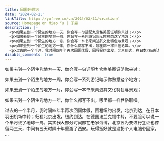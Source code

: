 ```yaml
---
title: 回国休假记
date: '2024-02-21'
linkTitle: https://yufree.cn/cn/2024/02/21/vacation/
source: Homepage on Miao Yu | 于淼
description: |-
  <p>如果去到一个陌生的地方一天，你会写一句话配九宫格美图证明你来过；</p>
  <p>如果去到一个陌生的地方一周，你会写一系列游记暗示你熟悉这个地方；</p>
  <p>如果去到一个陌生的地方一月，你会写一本书来阐述其文化特色与景观；</p>
  <p>如果去到一个陌生的地方一年，你什么都写不出，哪里都一样世俗聒噪。</p>
  <p>过去的一个半月，我时隔四年半再次回国休假，回程纽约出发，北京到达，在日本羽田机场中转；归程北京出发，纽约到达，在德国法兰克福中转，不要脸可以说一个半月绕了地球一周。其实我大部分时间都在老家淄博，北京因为要进行签证也停留两三天，中间有五天时隔十年重游了西安。玩得挺好就是没把个人电脑带回家， ...
disable_comments: true
---
```

<p>如果去到一个陌生的地方一天，你会写一句话配九宫格美图证明你来过；</p>
<p>如果去到一个陌生的地方一周，你会写一系列游记暗示你熟悉这个地方；</p>
<p>如果去到一个陌生的地方一月，你会写一本书来阐述其文化特色与景观；</p>
<p>如果去到一个陌生的地方一年，你什么都写不出，哪里都一样世俗聒噪。</p>
<p>过去的一个半月，我时隔四年半再次回国休假，回程纽约出发，北京到达，在日本羽田机场中转；归程北京出发，纽约到达，在德国法兰克福中转，不要脸可以说一个半月绕了地球一周。其实我大部分时间都在老家淄博，北京因为要进行签证也停留两三天，中间有五天时隔十年重游了西安。玩得挺好就是没把个人电脑带回家， ...